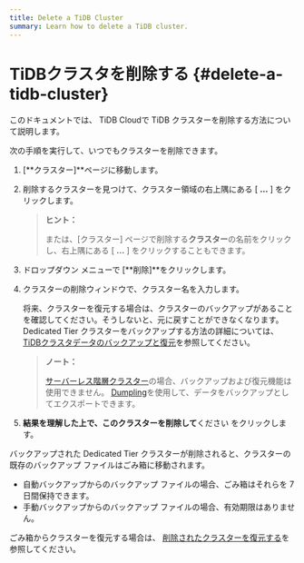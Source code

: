 ```yaml
---
title: Delete a TiDB Cluster
summary: Learn how to delete a TiDB cluster.
---
```


# TiDBクラスタを削除する {#delete-a-tidb-cluster}

このドキュメントでは、 TiDB Cloudで TiDB クラスターを削除する方法について説明します。

次の手順を実行して、いつでもクラスターを削除できます。

1.  [**クラスター]**ページに移動します。

2.  削除するクラスターを見つけて、クラスター領域の右上隅にある [ **...** ] をクリックします。

    > **ヒント：**
    >
    > または、[クラスター] ページで削除する**クラスター**の名前をクリックし、右上隅にある [ <strong>...</strong> ] をクリックすることもできます。

3.  ドロップダウン メニューで [**削除]**をクリックします。

4.  クラスターの削除ウィンドウで、クラスター名を入力します。

    将来、クラスターを復元する場合は、クラスターのバックアップがあることを確認してください。そうしないと、元に戻すことができなくなります。 Dedicated Tier クラスターをバックアップする方法の詳細については、 [TiDBクラスタデータのバックアップと復元](/tidb-cloud/backup-and-restore.md)を参照してください。

    > **ノート：**
    >
    > [サーバーレス階層クラスター](/tidb-cloud/select-cluster-tier.md#serverless-tier-beta)の場合、バックアップおよび復元機能は使用できません。 [Dumpling](https://docs.pingcap.com/tidb/stable/dumpling-overview)を使用して、データをバックアップとしてエクスポートできます。

5.  **結果を理解した上で、このクラスターを削除して**ください をクリックします。

バックアップされた Dedicated Tier クラスターが削除されると、クラスターの既存のバックアップ ファイルはごみ箱に移動されます。

-   自動バックアップからのバックアップ ファイルの場合、ごみ箱はそれらを 7 日間保持できます。
-   手動バックアップからのバックアップ ファイルの場合、有効期限はありません。

ごみ箱からクラスターを復元する場合は、 [削除されたクラスターを復元する](/tidb-cloud/backup-and-restore.md#restore-a-deleted-cluster)を参照してください。
